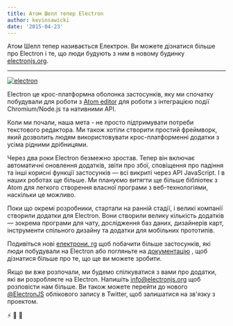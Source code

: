 ```yaml
---
title: Атом Шелл тепер Electron
author: kevinsawicki
date: '2015-04-23'
---
```


Атом Шелл тепер називається Електрон. Ви можете дізнатися більше про Electron і те, що люди будують з ним в новому будинку [electronjs.org](https://electronjs.org).

---

[![electron](https://cloud.githubusercontent.com/assets/671378/7396651/b7fae482-ee57-11e4-97a2-053515654c75.png)](https://electronjs.org)

Electron це крос-платформна оболонка застосунків, яку ми спочатку побудували для роботи з [Atom editor](https://atom.io) для роботи з інтеграцією події Chromium/Node.js та нативними API.

Коли ми почали, наша мета - не просто підтримувати потреби текстового редактора. Ми також хотіли створити простий фреймворк, який дозволить людям використовувати крос-платформенні додатки з усіма рідними дрібницями.

Через два роки Electron безмежно зростав. Тепер він включає автоматичні оновлення додатків, звіти про збої, сповіщення про падіння та інші корисні функції застосунків &mdash; всі викриті через API JavaScript. І в наших роботах ще більше. Ми плануємо витягти ще більше бібліотек з Atom для легкого створення власної програми з веб-технологіями, наскільки це можливо.

Поки що окремі розробники, стартапи на ранній стадії, і великі компанії створили додатки для Electron. Вони створили велику кількість додатків &mdash; зокрема програми для чату, дослідження баз даних, дизайнерів карт, інструменти спільного дизайну та додатки для мобільних прототипів.

Подивіться нові [електрони. rg](https://electronjs.org) щоб побачити більше застосунків, які люди побудували на Electron або погляньте на [документацію](https://github.com/electron/electron/tree/master/docs#readme) , щоб дізнатися більше про те, що ще ви можете зробити.

Якщо ви вже розпочали, ми будемо спілкуватися з вами про додатки, які ви розробляєте на Electron. Напишіть [info@electronjs.org](mailto:info@electronjs.org?Subject=Electron) щоб розповісти нам більше. Ви також можете перейти до нового [@ElectronJS](https://twitter.com/electronjs) облікового запису в Twitter, щоб залишатися на зв'язку з проектом.

:zap: :blue_heart: :electric_plug:


